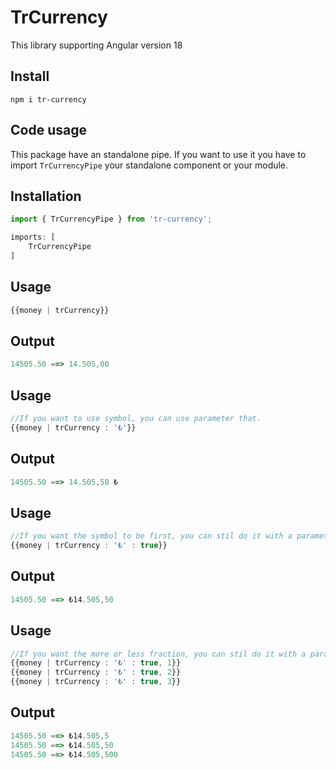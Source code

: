 # TrCurrency
This library supporting Angular version 18

## Install
`npm i tr-currency`

## Code usage
This package have an standalone pipe. If you want to use it you have to import `TrCurrencyPipe` your standalone component or your module.

## Installation
```typescript
import { TrCurrencyPipe } from 'tr-currency';

imports: [ 
    TrCurrencyPipe
]
```

## Usage
```typescript
{{money | trCurrency}}
```

## Output
```typescript
14505.50 ==> 14.505,00
```

## Usage
```typescript
//If you want to use symbol, you can use parameter that.
{{money | trCurrency : '₺'}}
```

## Output
```typescript
14505.50 ==> 14.505,50 ₺
```

## Usage
```typescript
//If you want the symbol to be first, you can stil do it with a parameter.
{{money | trCurrency : '₺' : true}}
```

## Output
```typescript
14505.50 ==> ₺14.505,50
```

## Usage
```typescript
//If you want the more or less fraction, you can stil do it with a parameter.
{{money | trCurrency : '₺' : true, 1}}
{{money | trCurrency : '₺' : true, 2}}
{{money | trCurrency : '₺' : true, 3}}
```

## Output
```typescript
14505.50 ==> ₺14.505,5
14505.50 ==> ₺14.505,50
14505.50 ==> ₺14.505,500
```